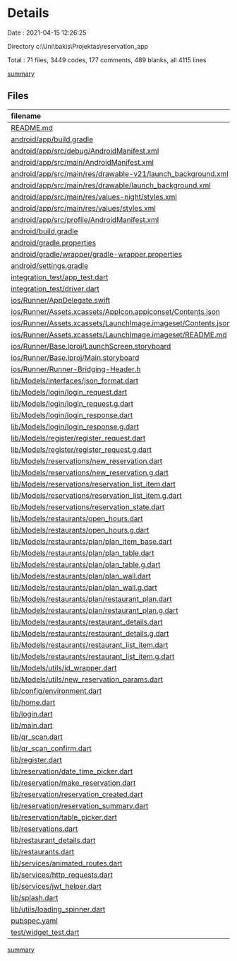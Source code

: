 # Details

Date : 2021-04-15 12:26:25

Directory c:\Uni\bakis\Projektas\reservation_app

Total : 71 files,  3449 codes, 177 comments, 489 blanks, all 4115 lines

[summary](results.md)

## Files
| filename | language | code | comment | blank | total |
| :--- | :--- | ---: | ---: | ---: | ---: |
| [README.md](/README.md) | Markdown | 10 | 0 | 7 | 17 |
| [android/app/build.gradle](/android/app/build.gradle) | Groovy | 46 | 3 | 11 | 60 |
| [android/app/src/debug/AndroidManifest.xml](/android/app/src/debug/AndroidManifest.xml) | XML | 4 | 3 | 1 | 8 |
| [android/app/src/main/AndroidManifest.xml](/android/app/src/main/AndroidManifest.xml) | XML | 32 | 11 | 1 | 44 |
| [android/app/src/main/res/drawable-v21/launch_background.xml](/android/app/src/main/res/drawable-v21/launch_background.xml) | XML | 4 | 7 | 2 | 13 |
| [android/app/src/main/res/drawable/launch_background.xml](/android/app/src/main/res/drawable/launch_background.xml) | XML | 4 | 7 | 2 | 13 |
| [android/app/src/main/res/values-night/styles.xml](/android/app/src/main/res/values-night/styles.xml) | XML | 9 | 9 | 1 | 19 |
| [android/app/src/main/res/values/styles.xml](/android/app/src/main/res/values/styles.xml) | XML | 9 | 9 | 1 | 19 |
| [android/app/src/profile/AndroidManifest.xml](/android/app/src/profile/AndroidManifest.xml) | XML | 4 | 3 | 1 | 8 |
| [android/build.gradle](/android/build.gradle) | Groovy | 27 | 0 | 5 | 32 |
| [android/gradle.properties](/android/gradle.properties) | Properties | 3 | 0 | 1 | 4 |
| [android/gradle/wrapper/gradle-wrapper.properties](/android/gradle/wrapper/gradle-wrapper.properties) | Properties | 5 | 1 | 1 | 7 |
| [android/settings.gradle](/android/settings.gradle) | Groovy | 8 | 0 | 4 | 12 |
| [integration_test/app_test.dart](/integration_test/app_test.dart) | Dart | 17 | 11 | 10 | 38 |
| [integration_test/driver.dart](/integration_test/driver.dart) | Dart | 2 | 4 | 3 | 9 |
| [ios/Runner/AppDelegate.swift](/ios/Runner/AppDelegate.swift) | Swift | 12 | 0 | 2 | 14 |
| [ios/Runner/Assets.xcassets/AppIcon.appiconset/Contents.json](/ios/Runner/Assets.xcassets/AppIcon.appiconset/Contents.json) | JSON | 122 | 0 | 1 | 123 |
| [ios/Runner/Assets.xcassets/LaunchImage.imageset/Contents.json](/ios/Runner/Assets.xcassets/LaunchImage.imageset/Contents.json) | JSON | 23 | 0 | 1 | 24 |
| [ios/Runner/Assets.xcassets/LaunchImage.imageset/README.md](/ios/Runner/Assets.xcassets/LaunchImage.imageset/README.md) | Markdown | 3 | 0 | 2 | 5 |
| [ios/Runner/Base.lproj/LaunchScreen.storyboard](/ios/Runner/Base.lproj/LaunchScreen.storyboard) | XML | 36 | 1 | 1 | 38 |
| [ios/Runner/Base.lproj/Main.storyboard](/ios/Runner/Base.lproj/Main.storyboard) | XML | 25 | 1 | 1 | 27 |
| [ios/Runner/Runner-Bridging-Header.h](/ios/Runner/Runner-Bridging-Header.h) | C++ | 1 | 0 | 1 | 2 |
| [lib/Models/interfaces/json_format.dart](/lib/Models/interfaces/json_format.dart) | Dart | 5 | 0 | 3 | 8 |
| [lib/Models/login/login_request.dart](/lib/Models/login/login_request.dart) | Dart | 12 | 0 | 6 | 18 |
| [lib/Models/login/login_request.g.dart](/lib/Models/login/login_request.g.dart) | Dart | 12 | 4 | 5 | 21 |
| [lib/Models/login/login_response.dart](/lib/Models/login/login_response.dart) | Dart | 15 | 0 | 6 | 21 |
| [lib/Models/login/login_response.g.dart](/lib/Models/login/login_response.g.dart) | Dart | 18 | 4 | 5 | 27 |
| [lib/Models/register/register_request.dart](/lib/Models/register/register_request.dart) | Dart | 17 | 0 | 6 | 23 |
| [lib/Models/register/register_request.g.dart](/lib/Models/register/register_request.g.dart) | Dart | 18 | 4 | 5 | 27 |
| [lib/Models/reservations/new_reservation.dart](/lib/Models/reservations/new_reservation.dart) | Dart | 14 | 0 | 6 | 20 |
| [lib/Models/reservations/new_reservation.g.dart](/lib/Models/reservations/new_reservation.g.dart) | Dart | 18 | 4 | 5 | 27 |
| [lib/Models/reservations/reservation_list_item.dart](/lib/Models/reservations/reservation_list_item.dart) | Dart | 23 | 0 | 7 | 30 |
| [lib/Models/reservations/reservation_list_item.g.dart](/lib/Models/reservations/reservation_list_item.g.dart) | Dart | 60 | 4 | 10 | 74 |
| [lib/Models/reservations/reservation_state.dart](/lib/Models/reservations/reservation_state.dart) | Dart | 1 | 0 | 1 | 2 |
| [lib/Models/restaurants/open_hours.dart](/lib/Models/restaurants/open_hours.dart) | Dart | 12 | 0 | 6 | 18 |
| [lib/Models/restaurants/open_hours.g.dart](/lib/Models/restaurants/open_hours.g.dart) | Dart | 13 | 4 | 5 | 22 |
| [lib/Models/restaurants/plan/plan_item_base.dart](/lib/Models/restaurants/plan/plan_item_base.dart) | Dart | 13 | 0 | 4 | 17 |
| [lib/Models/restaurants/plan/plan_table.dart](/lib/Models/restaurants/plan/plan_table.dart) | Dart | 14 | 0 | 6 | 20 |
| [lib/Models/restaurants/plan/plan_table.g.dart](/lib/Models/restaurants/plan/plan_table.g.dart) | Dart | 23 | 4 | 5 | 32 |
| [lib/Models/restaurants/plan/plan_wall.dart](/lib/Models/restaurants/plan/plan_wall.dart) | Dart | 11 | 0 | 5 | 16 |
| [lib/Models/restaurants/plan/plan_wall.g.dart](/lib/Models/restaurants/plan/plan_wall.g.dart) | Dart | 19 | 4 | 5 | 28 |
| [lib/Models/restaurants/plan/restaurant_plan.dart](/lib/Models/restaurants/plan/restaurant_plan.dart) | Dart | 15 | 0 | 6 | 21 |
| [lib/Models/restaurants/plan/restaurant_plan.g.dart](/lib/Models/restaurants/plan/restaurant_plan.g.dart) | Dart | 22 | 4 | 5 | 31 |
| [lib/Models/restaurants/restaurant_details.dart](/lib/Models/restaurants/restaurant_details.dart) | Dart | 17 | 0 | 6 | 23 |
| [lib/Models/restaurants/restaurant_details.g.dart](/lib/Models/restaurants/restaurant_details.g.dart) | Dart | 23 | 4 | 5 | 32 |
| [lib/Models/restaurants/restaurant_list_item.dart](/lib/Models/restaurants/restaurant_list_item.dart) | Dart | 13 | 0 | 6 | 19 |
| [lib/Models/restaurants/restaurant_list_item.g.dart](/lib/Models/restaurants/restaurant_list_item.g.dart) | Dart | 14 | 4 | 5 | 23 |
| [lib/Models/utils/id_wrapper.dart](/lib/Models/utils/id_wrapper.dart) | Dart | 4 | 0 | 2 | 6 |
| [lib/Models/utils/new_reservation_params.dart](/lib/Models/utils/new_reservation_params.dart) | Dart | 6 | 0 | 3 | 9 |
| [lib/config/environment.dart](/lib/config/environment.dart) | Dart | 7 | 0 | 1 | 8 |
| [lib/home.dart](/lib/home.dart) | Dart | 75 | 0 | 9 | 84 |
| [lib/login.dart](/lib/login.dart) | Dart | 187 | 2 | 20 | 209 |
| [lib/main.dart](/lib/main.dart) | Dart | 43 | 1 | 6 | 50 |
| [lib/qr_scan.dart](/lib/qr_scan.dart) | Dart | 387 | 0 | 27 | 414 |
| [lib/qr_scan_confirm.dart](/lib/qr_scan_confirm.dart) | Dart | 45 | 0 | 6 | 51 |
| [lib/register.dart](/lib/register.dart) | Dart | 173 | 1 | 17 | 191 |
| [lib/reservation/date_time_picker.dart](/lib/reservation/date_time_picker.dart) | Dart | 162 | 0 | 16 | 178 |
| [lib/reservation/make_reservation.dart](/lib/reservation/make_reservation.dart) | Dart | 173 | 0 | 23 | 196 |
| [lib/reservation/reservation_created.dart](/lib/reservation/reservation_created.dart) | Dart | 67 | 0 | 8 | 75 |
| [lib/reservation/reservation_summary.dart](/lib/reservation/reservation_summary.dart) | Dart | 168 | 0 | 4 | 172 |
| [lib/reservation/table_picker.dart](/lib/reservation/table_picker.dart) | Dart | 243 | 0 | 32 | 275 |
| [lib/reservations.dart](/lib/reservations.dart) | Dart | 321 | 2 | 33 | 356 |
| [lib/restaurant_details.dart](/lib/restaurant_details.dart) | Dart | 189 | 0 | 11 | 200 |
| [lib/restaurants.dart](/lib/restaurants.dart) | Dart | 179 | 0 | 24 | 203 |
| [lib/services/animated_routes.dart](/lib/services/animated_routes.dart) | Dart | 23 | 0 | 7 | 30 |
| [lib/services/http_requests.dart](/lib/services/http_requests.dart) | Dart | 48 | 0 | 9 | 57 |
| [lib/services/jwt_helper.dart](/lib/services/jwt_helper.dart) | Dart | 29 | 0 | 7 | 36 |
| [lib/splash.dart](/lib/splash.dart) | Dart | 36 | 0 | 6 | 42 |
| [lib/utils/loading_spinner.dart](/lib/utils/loading_spinner.dart) | Dart | 13 | 0 | 2 | 15 |
| [pubspec.yaml](/pubspec.yaml) | YAML | 29 | 47 | 15 | 91 |
| [test/widget_test.dart](/test/widget_test.dart) | Dart | 14 | 10 | 7 | 31 |

[summary](results.md)